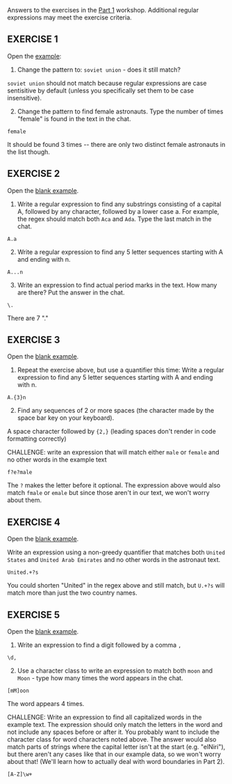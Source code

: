Answers to the exercises in the [Part 1](part1.html) workshop.  Additional regular expressions may meet the exercise criteria.

## EXERCISE 1

Open the [example](http://regexr.com/5rddd):

1. Change the pattern to: `soviet union` - does it still match?

`soviet union` should not match because regular expressions are case sentisitive by default (unless you specifically set them to be case insensitive).

2. Change the pattern to find female astronauts.  Type the number of times "female" is found in the text in the chat.

`female`

It should be found 3 times -- there are only two distinct female astronauts in the list though.


## EXERCISE 2

Open the [blank example](regexr.com/5rddd).  

1. Write a regular expression to find any substrings consisting of a capital A, followed by any character, followed by a lower case a.  For example, the regex should match both `Aca` and `Ada`.  Type the last match in the chat.  

`A.a`

2. Write a regular expression to find any 5 letter sequences starting with A and ending with n.  

`A...n`

3. Write an expression to find actual period marks in the text.  How many are there?  Put the answer in the chat.  

`\.`

There are 7 "."


## EXERCISE 3

Open the [blank example](regexr.com/5rddd).  

1. Repeat the exercise above, but use a quantifier this time: Write a regular expression to find any 5 letter sequences starting with A and ending with n.  

`A.{3}n`


2. Find any sequences of 2 or more spaces (the character made by the space bar key on your keyboard).  

A space character followed by `{2,}`  (leading spaces don't render in code formatting correctly)


CHALLENGE: write an expression that will match either `male` or `female` and no other words in the example text

`f?e?male`

The `?` makes the letter before it optional.  The expression above would also match `fmale` or `emale` but since those aren't in our text, we won't worry about them.  

## EXERCISE 4

Open the [blank example](regexr.com/5rddd).  

Write an expression using a non-greedy quantifier that matches both `United States` and `United Arab Emirates` and no other words in the astronaut text.

`United.+?s`

You could shorten "United" in the regex above and still match, but `U.+?s` will match more than just the two country names.


## EXERCISE 5

Open the [blank example](regexr.com/5rddd).  

1. Write an expression to find a digit followed by a comma `,`

`\d,`

2. Use a character class to write an expression to match both `moon` and `Moon` - type how many times the word appears in the chat.

`[mM]oon`

The word appears 4 times.

CHALLENGE: Write an expression to find all capitalized words in the example text.  The expression should only match the letters in the word and not include any spaces before or after it.  You probably want to include the character class for word characters noted above.  The answer would also match parts of strings where the capital letter isn't at the start (e.g. "elNiri"), but there aren't any cases like that in our example data, so we won't worry about that!  (We'll learn how to actually deal with word boundaries in Part 2).  

`[A-Z]\w+`
